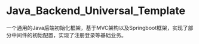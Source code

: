 # Java_Backend_Universal_Template
一个通用的Java后端初始化框架，基于MVC架构以及Springboot框架，实现了部分中间件的初始配置，实现了注册登录等基础业务。
